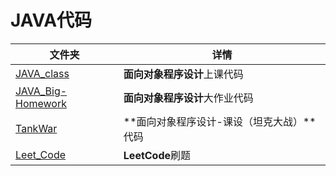 # JAVA代码

| 文件夹                                 | 详情                                      |
| -------------------------------------- | ----------------------------------------- |
| [JAVA_class](JAVA_class)               | **面向对象程序设计**上课代码              |
| [JAVA_Big-Homework](JAVA_Big-Homework) | **面向对象程序设计**大作业代码            |
| [TankWar](TankWar)                     | **面向对象程序设计-课设（坦克大战）**代码 |
| [Leet_Code](Leet_Code)                 | **LeetCode**刷题                          |

